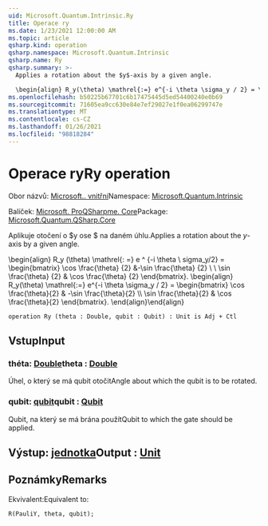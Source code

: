 ```yaml
---
uid: Microsoft.Quantum.Intrinsic.Ry
title: Operace ry
ms.date: 1/23/2021 12:00:00 AM
ms.topic: article
qsharp.kind: operation
qsharp.namespace: Microsoft.Quantum.Intrinsic
qsharp.name: Ry
qsharp.summary: >-
  Applies a rotation about the $y$-axis by a given angle.

  \begin{align} R_y(\theta) \mathrel{:=} e^{-i \theta \sigma_y / 2} = \begin{bmatrix} \cos \frac{\theta}{2} & -\sin \frac{\theta}{2}  \\\\ \sin \frac{\theta}{2} & \cos \frac{\theta}{2} \end{bmatrix}. \end{align}
ms.openlocfilehash: b50225b67701c6b17475445d5ed54400240e0b69
ms.sourcegitcommit: 71605ea9cc630e84e7ef29027e1f0ea06299747e
ms.translationtype: MT
ms.contentlocale: cs-CZ
ms.lasthandoff: 01/26/2021
ms.locfileid: "98818284"
---
```

# <a name="ry-operation"></a><span data-ttu-id="97ea0-102">Operace ry</span><span class="sxs-lookup"><span data-stu-id="97ea0-102">Ry operation</span></span>

<span data-ttu-id="97ea0-103">Obor názvů: [Microsoft.. vnitřní](xref:Microsoft.Quantum.Intrinsic)</span><span class="sxs-lookup"><span data-stu-id="97ea0-103">Namespace: [Microsoft.Quantum.Intrinsic](xref:Microsoft.Quantum.Intrinsic)</span></span>

<span data-ttu-id="97ea0-104">Balíček: [Microsoft. ProQSharpme. Core](https://nuget.org/packages/Microsoft.Quantum.QSharp.Core)</span><span class="sxs-lookup"><span data-stu-id="97ea0-104">Package: [Microsoft.Quantum.QSharp.Core](https://nuget.org/packages/Microsoft.Quantum.QSharp.Core)</span></span>


<span data-ttu-id="97ea0-105">Aplikuje otočení o $y ose $ na daném úhlu.</span><span class="sxs-lookup"><span data-stu-id="97ea0-105">Applies a rotation about the $y$-axis by a given angle.</span></span>

<span data-ttu-id="97ea0-106">\begin{align} R_y (\theta) \mathrel{: =} e ^ {-i \theta \ sigma_y/2} = \begin{bmatrix} \cos \frac{\theta} {2} &-\sin \frac{\theta} {2} \\ \\ \sin \frac{\theta} {2} & \cos \frac{\theta} {2} \end{bmatrix}.  </span><span class="sxs-lookup"><span data-stu-id="97ea0-106">\begin{align} R_y(\theta) \mathrel{:=} e^{-i \theta \sigma_y / 2} = \begin{bmatrix} \cos \frac{\theta}{2} & -\sin \frac{\theta}{2}  \\\\ \sin \frac{\theta}{2} & \cos \frac{\theta}{2} \end{bmatrix}.</span></span>
<span data-ttu-id="97ea0-107">\end{align}</span><span class="sxs-lookup"><span data-stu-id="97ea0-107">\end{align}</span></span>

```qsharp
operation Ry (theta : Double, qubit : Qubit) : Unit is Adj + Ctl
```


## <a name="input"></a><span data-ttu-id="97ea0-108">Vstup</span><span class="sxs-lookup"><span data-stu-id="97ea0-108">Input</span></span>

### <a name="theta--double"></a><span data-ttu-id="97ea0-109">théta: [Double](xref:microsoft.quantum.lang-ref.double)</span><span class="sxs-lookup"><span data-stu-id="97ea0-109">theta : [Double](xref:microsoft.quantum.lang-ref.double)</span></span>

<span data-ttu-id="97ea0-110">Úhel, o který se má qubit otočit</span><span class="sxs-lookup"><span data-stu-id="97ea0-110">Angle about which the qubit is to be rotated.</span></span>


### <a name="qubit--qubit"></a><span data-ttu-id="97ea0-111">qubit: [qubit](xref:microsoft.quantum.lang-ref.qubit)</span><span class="sxs-lookup"><span data-stu-id="97ea0-111">qubit : [Qubit](xref:microsoft.quantum.lang-ref.qubit)</span></span>

<span data-ttu-id="97ea0-112">Qubit, na který se má brána použít</span><span class="sxs-lookup"><span data-stu-id="97ea0-112">Qubit to which the gate should be applied.</span></span>



## <a name="output--unit"></a><span data-ttu-id="97ea0-113">Výstup: [jednotka](xref:microsoft.quantum.lang-ref.unit)</span><span class="sxs-lookup"><span data-stu-id="97ea0-113">Output : [Unit](xref:microsoft.quantum.lang-ref.unit)</span></span>



## <a name="remarks"></a><span data-ttu-id="97ea0-114">Poznámky</span><span class="sxs-lookup"><span data-stu-id="97ea0-114">Remarks</span></span>

<span data-ttu-id="97ea0-115">Ekvivalent:</span><span class="sxs-lookup"><span data-stu-id="97ea0-115">Equivalent to:</span></span>

```qsharp
R(PauliY, theta, qubit);
```